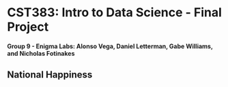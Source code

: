 # CST383: Intro to Data Science - Final Project

#### Group 9 - Enigma Labs: Alonso Vega, Daniel Letterman, Gabe Williams, and Nicholas Fotinakes

## National Happiness

